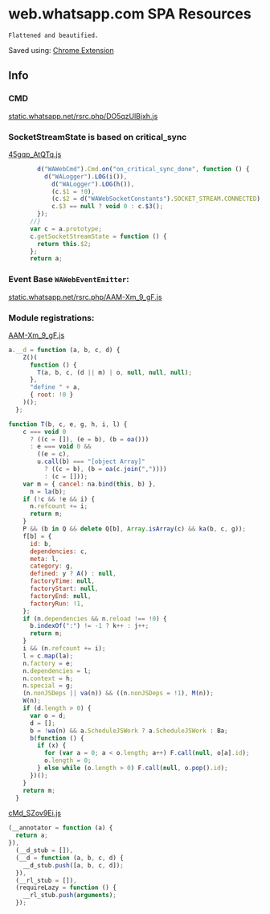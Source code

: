 # web.whatsapp.com SPA Resources

    Flattened and beautified.

Saved using: [Chrome Extension](https://chromewebstore.google.com/detail/save-all-resources/abpdnfjocnmdomablahdcfnoggeeiedb)


## Info
### CMD

[static.whatsapp.net/rsrc.php/DO5qzUlBjxh.js](https://gitkraken.dev/link/dnNjb2RlOi8vZWFtb2Rpby5naXRsZW5zL2xpbmsvci80ZTdiZjJiMjJmY2JkMTE5ZjhhZWU3NWI3YjVjNmJlNzAxMGRjMmFlL2Yvc3RhdGljLndoYXRzYXBwLm5ldC9yc3JjLnBocC9ETzVxelVsQmp4aC5qcz91cmw9Z2l0JTQwZ2l0aHViLmNvbSUzQW5kdW5rcyUyRndhLXJlc291cmNlcy5naXQmbGluZXM9MTE2MjM1?origin=gitlens)


### SocketStreamState is based on critical_sync

[45gqp_AtQTq.js](static.whatsapp.net/rsrc.php/45gqp_AtQTq.js)

```js
        d("WAWebCmd").Cmd.on("on_critical_sync_done", function () {
          d("WALogger").LOG(i()),
            d("WALogger").LOG(h()),
            (c.$1 = !0),
            (c.$2 = d("WAWebSocketConstants").SOCKET_STREAM.CONNECTED),
            c.$3 == null ? void 0 : c.$3();
        });
      //}
      var c = a.prototype;
      c.getSocketStreamState = function () {
        return this.$2;
      };
      return a;
```

### Event Base `WAWebEventEmitter`:

[static.whatsapp.net/rsrc.php/AAM-Xm_9_gF.js](https://gitkraken.dev/link/dnNjb2RlOi8vZWFtb2Rpby5naXRsZW5zL2xpbmsvci80ZTdiZjJiMjJmY2JkMTE5ZjhhZWU3NWI3YjVjNmJlNzAxMGRjMmFlL2Yvc3RhdGljLndoYXRzYXBwLm5ldC9yc3JjLnBocC9BQU0tWG1fOV9nRi5qcz91cmw9Z2l0JTQwZ2l0aHViLmNvbSUzQW5kdW5rcyUyRndhLXJlc291cmNlcy5naXQmbGluZXM9MTY4MTY%3D?origin=gitlens)

### Module registrations:

[AAM-Xm_9_gF.js](static.whatsapp.net/rsrc.php/AAM-Xm_9_gF.js)

``` js
a.__d = function (a, b, c, d) {
    Z()(
      function () {
        T(a, b, c, (d || m) | o, null, null, null);
      },
      "define " + a,
      { root: !0 }
    )();
  };

function T(b, c, e, g, h, i, l) {
    c === void 0
      ? ((c = []), (e = b), (b = oa()))
      : e === void 0 &&
        ((e = c),
        u.call(b) === "[object Array]"
          ? ((c = b), (b = oa(c.join(","))))
          : (c = []));
    var m = { cancel: na.bind(this, b) },
      n = la(b);
    if (!c && !e && i) {
      n.refcount += i;
      return m;
    }
    P && (b in Q && delete Q[b], Array.isArray(c) && ka(b, c, g));
    f[b] = {
      id: b,
      dependencies: c,
      meta: l,
      category: g,
      defined: y ? A() : null,
      factoryTime: null,
      factoryStart: null,
      factoryEnd: null,
      factoryRun: !1,
    };
    if (n.dependencies && n.reload !== !0) {
      b.indexOf(":") != -1 ? k++ : j++;
      return m;
    }
    i && (n.refcount += i);
    l = c.map(la);
    n.factory = e;
    n.dependencies = l;
    n.context = h;
    n.special = g;
    (n.nonJSDeps || va(n)) && ((n.nonJSDeps = !1), M(n));
    W(n);
    if (d.length > 0) {
      var o = d;
      d = [];
      b = !wa(n) && a.ScheduleJSWork ? a.ScheduleJSWork : Ba;
      b(function () {
        if (x) {
          for (var a = 0; a < o.length; a++) F.call(null, o[a].id);
          o.length = 0;
        } else while (o.length > 0) F.call(null, o.pop().id);
      })();
    }
    return m;
  }
```

[cMd_SZov9Ei.js](static.whatsapp.net/rsrc.php/cMd_SZov9Ei.js)

``` js
(__annotator = function (a) {
  return a;
}),
  (__d_stub = []),
  (__d = function (a, b, c, d) {
    __d_stub.push([a, b, c, d]);
  }),
  (__rl_stub = []),
  (requireLazy = function () {
    __rl_stub.push(arguments);
  });
```